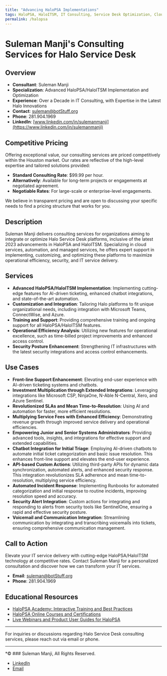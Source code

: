 ```yaml
---
title: "Advancing HaloPSA Implementations"
tags: HaloPSA, HaloITSM, IT Consulting, Service Desk Optimization, Cloud Services, Automation, Operational Efficiency, Security Posture, IT Service Transformation, Technical Excellence
permalink: /halopsa
---
```


# Suleman Manji's Consulting Services for Halo Service Desk

## Overview

- **Consultant**: Suleman Manji
- **Specialization**: Advanced HaloPSA/HaloITSM Implementation and Optimization
- **Experience**: Over a Decade in IT Consulting, with Expertise in the Latest Halo Innovations
- **Contact**: [suleman@botStuff.org](mailto:suleman@botStuff.org)
- **Phone**: 281.904.1969
- **LinkedIn**: [www.linkedin.com/in/sulemanmanji](https://www.linkedin.com/in/sulemanmanji)

## Competitive Pricing

Offering exceptional value, our consulting services are priced competitively within the Houston market. Our rates are reflective of the high-level expertise and tailored solutions provided:

- **Standard Consulting Rate**: $99.99 per hour.
- **Alternatively**: Available for long-term projects or engagements at negotiated agreement.
- **Negotiable Rates**: For large-scale or enterprise-level engagements.

We believe in transparent pricing and are open to discussing your specific needs to find a pricing structure that works for you.

## Description

Suleman Manji delivers consulting services for organizations aiming to integrate or optimize Halo Service Desk platforms, inclusive of the latest 2023 advancements in HaloPSA and HaloITSM. Specializing in cloud services, automation, and managed services, he offers expert support in implementing, customizing, and optimizing these platforms to maximize operational efficiency, security, and IT service delivery.

## Services

- **Advanced HaloPSA/HaloITSM Implementation**: Implementing cutting-edge features for AI-driven ticketing, enhanced chatbot integrations, and state-of-the-art automation.
- **Customization and Integration**: Tailoring Halo platforms to fit unique organizational needs, including integration with Microsoft Teams, ConnectWise, and Azure.
- **Training and Support**: Providing comprehensive training and ongoing support for all HaloPSA/HaloITSM features.
- **Operational Efficiency Analysis**: Utilizing new features for operational excellence, such as time-billed project improvements and enhanced access control.
- **Security Posture Enhancement**: Strengthening IT infrastructures with the latest security integrations and access control enhancements.

## Use Cases
- **Front-line Support Enhancement**: Elevating end-user experience with AI-driven ticketing systems and chatbots.
- **Investment Multiplication through Extended Integrations**: Leveraging integrations like Microsoft CSP, NinjaOne, N-Able N-Central, Xero, and Azure Sentinel.
- **Revolutionized SLAs and Mean Time-to-Resolution**: Using AI and automation for faster, more efficient resolutions.
- **Multiplying Service Fees with Enhanced Efficiency**: Demonstrating revenue growth through improved service delivery and operational efficiencies.
- **Empowering Junior and Senior Systems Administrators**: Providing advanced tools, insights, and integrations for effective support and extended capabilities.
- **Chatbot Integration for Initial Triage**: Employing AI-driven chatbots to automate initial ticket categorization and basic issue resolution. This enhances front-line support and elevates the end-user experience.
- **API-based Custom Actions**: Utilizing third-party APIs for dynamic data synchronization, automated alerts, and enhanced security response. This integration revolutionizes SLA adherence and mean time-to-resolution, multiplying service efficiency.
- **Automated Incident Response**: Implementing Runbooks for automated categorization and initial response to routine incidents, improving resolution speed and accuracy.
- **Security Alert Integration**: Custom actions for integrating and responding to alerts from security tools like SentinelOne, ensuring a rapid and effective security posture.
- **Voicemail and Communication Integration**: Streamlining communication by integrating and transcribing voicemails into tickets, ensuring comprehensive communication management.

## Call to Action

Elevate your IT service delivery with cutting-edge HaloPSA/HaloITSM technology at competitive rates. Contact Suleman Manji for a personalized consultation and discover how we can transform your IT services.

- **Email**: [suleman@botStuff.org](mailto:suleman@botStuff.org)
- **Phone**: 281.904.1969

## Educational Resources

- [HaloPSA Academy: Interactive Training and Best Practices](https://academy.halopsa.com)
- [HaloPSA Online Courses and Certifications](https://halopsa.com/academy)
- [Live Webinars and Product User Guides for HaloPSA](https://halopsa.com/academy)

---

For inquiries or discussions regarding Halo Service Desk consulting services, please reach out via email or phone.

---

*© ### Suleman Manji, All Rights Reserved.
* [LinkedIn](https://www.linkedin.com/in/sulemanmanji/) 
* [Email](mailto:ssmanji89@gmail.com)
